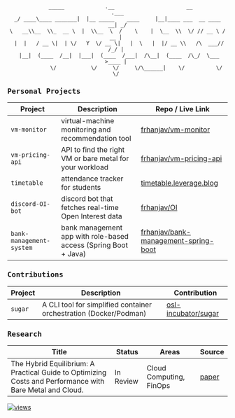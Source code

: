 <div align="center">

```
  _____             .__                       __                       .___
_/ ____\____ _______|  |__ _____    ____     |__|____ ___  __ ____   __| _/
\   __\\__  \\_  __ \  |  \\__  \  /    \    |  \__  \\  \/ // __ \ / __ | 
 |  |   / __ \|  | \/   Y  \/ __ \|   |  \   |  |/ __ \\   /\  ___// /_/ | 
 |__|  (____  /__|  |___|  (____  /___|  /\__|  (____  /\_/  \___  >____ | 
            \/           \/     \/     \/\______|    \/          \/     \/ 

```
</div>

<h3><samp>Personal Projects</samp></h3>

| Project | Description | Repo / Live Link |
|--------|-------------|-------------|
| `vm-monitor` | virtual-machine monitoring and recommendation tool | [frhanjav/vm-monitor](https://github.com/frhanjav/vm-monitor) |
| `vm-pricing-api` | API to find the right VM or bare metal for your workload | [frhanjav/vm-pricing-api](https://github.com/frhanjav/vm-pricing-api) |
| `timetable` | attendance tracker for students | [timetable.leverage.blog](https://timetable.leverage.blog/) |
| `discord-OI-bot` | discord bot that fetches real-time Open Interest data | [frhanjav/OI](https://github.com/frhanjav/OI) |
| `bank-management-system` | bank management app with role-based access (Spring Boot + Java) | [frhanjav/bank-management-spring-boot](https://github.com/frhanjav/bank-management-spring-boot) |

<h3><samp>Contributions</samp></h3>

| Project | Description | Contribution |
|--------|-------------|-------------|
| `sugar` | A CLI tool for simplified container orchestration (Docker/Podman) | [osl-incubator/sugar](https://github.com/osl-incubator/sugar/issues?q=is%3Apr+author%3Afrhanjav) |

<h3><samp>Research</samp></h3>

| Title | Status | Areas | Source |
|---------------------|-------------|------------|------------|
| The Hybrid Equilibrium: A Practical Guide to Optimizing Costs and Performance with Bare Metal and Cloud. | In Review | Cloud Computing, FinOps | [paper](https://github.com/frhanjav/own-your-servers/blob/main/cloud_paper.pdf) |

[![views](https://komarev.com/ghpvc/?username=frhanjav&base=105&style=flat&color=292929&label=views&abbreviated=true)](https://github.com/frhanjav)
